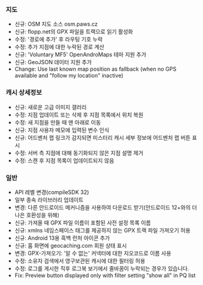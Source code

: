### 지도
- 신규: OSM 지도 소스 osm.paws.cz
- 신규: flopp.net의 GPX 파일을 트랙으로 읽기 활성화
- 수정: '경로에 추가' 후 라우팅 기호 누락
- 수정: 추가 지점에 대한 누락된 경로 계산
- 신규: 'Voluntary MF5' OpenAndroMaps 테마 지원 추가
- 신규: GeoJSON 데이터 지원 추가
- Change: Use last known map position as fallback (when no GPS available and "follow my location" inactive)

### 캐시 상세정보
- 신규: 새로운 고급 이미지 갤러리
- 수정: 지점 업데이트 또는 삭제 후 지점 목록에서 위치 복원
- 수정: 새 지점을 만들 때 맨 아래로 이동
- 신규: 지점 사용자 메모에 입력된 변수 인식
- 신규: 어드벤처 랩 링크가 감지되면 미스터리 캐시 세부 정보에 어드벤처 랩 버튼 표시
- 수정: 서버 측 지점에 대해 동기화되지 않은 지점 설명 제거
- 수정: 스캔 후 지점 목록이 업데이트되지 않음

### 일반
- API 레벨 변경(compileSDK 32)
- 일부 종속 라이브러리 업데이트
- 변경: 다른 안드로이드 메커니즘을 사용하여 다운로드 받기(안드로이드 12+와의 더 나은 호환성을 위해)
- 신규: 가져올 때 GPX 파일 이름이 포함된 사전 설정 목록 이름
- 신규: xmlns 네임스페이스 태그를 제공하지 않는 GPX 트랙 파일 가져오기 허용
- 신규: Android 13용 흑백 런처 아이콘 추가
- 신규: 홈 화면에 geocaching.com 회원 상태 표시
- 변경: GPX-가져오기: '알 수 없는' 커넥터에 대한 지오코드로 이름 사용
- 수정: 소유자 검색에서 영구보관된 캐시에 대한 필터링 허용
- 수정: 로그를 게시한 직후 로그북 보기에서 줄바꿈이 누락되는 경우가 있습니다.
- Fix: Preview button displayed only with filter setting "show all" in PQ list
